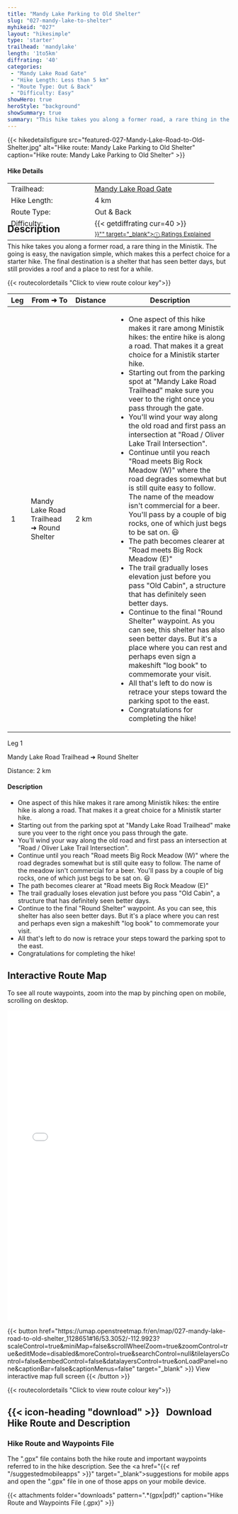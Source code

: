 ```yaml
---
title: "Mandy Lake Parking to Old Shelter"
slug: "027-mandy-lake-to-shelter"
myhikeid: "027"
layout: "hikesimple"
type: 'starter'
trailhead: 'mandylake'
length: '1to5km'
diffrating: '40'
categories:
 - "Mandy Lake Road Gate"
 - "Hike Length: Less than 5 km"
 - "Route Type: Out & Back"
 - "Difficulty: Easy"
showHero: true
heroStyle: "background"
showSummary: true
summary: "This hike takes you along a former road, a rare thing in the Ministik. The going is easy, the navigation simple, which makes this a perfect choice for a starter hike. The final destination is a shelter that has seen better days, but still provides a roof and a place to rest for a while."
---
```

<div class="flex flex-col text-surface shadow-secondary-1 dark:bg-surface-dark dark:text-white max-w-max lg:flex-row h-auto" style=margin-bottom:-100px;>
{{< hikedetailsfigure 
    src="featured-027-Mandy-Lake-Road-to-Old-Shelter.jpg"
    alt="Hike route: Mandy Lake Parking to Old Shelter"
    caption="Hike route: Mandy Lake Parking to Old Shelter"
>}}
  <div class="flex flex-col justify-start pl-5 lg:w-1/2 sm:pb-7">
    <h4 class="text-xl font-large mt-4">Hike Details</h4>
      <table width=100% class="w-full">
      <tbody>
        <tr>
          <td valign="top" width="40%" class="my-4 text-base">Trailhead:</td>
          <td valign="top" style="padding-left: 10px;" class="my-4 text-base"><a href="/trailheads/mandy-lake-road/" target="_blank">Mandy Lake Road Gate</a></td>
        </tr>
        <tr>
          <td valign="top" width="40%" class="my-4 text-base">Hike Length:</td>
          <td valign="top" style="padding-left: 10px;" class="my-4 text-base">4 km</td>
        </tr>
        <tr>
          <td valign="top" width="40%" class="mb-2 text-base">Route Type:</td>
          <td valign="top" style="padding-left: 10px;" class="mb-2 text-base">Out & Back</td>
        </tr>
        <tr>
          <td valign="top" width="40%" class="mb-2 text-base" rowspan="2">Difficulty:</td>
          <td valign="top" style="padding-left: 10px;" class="text-base">{{< getdiffrating cur=40 >}}</td>
        </tr>
        <tr>
        <td valign="top" style="padding-left: 10px;" class="mb-2 text-base"><sup><a href="{{< ref "/ratingsexplained" >}}"" target="_blank">&#9432; Ratings Explained</a></sup></td>
        </tr>
      </tbody>
      </table>
    </p>
  </div>
</div>


<p>&nbsp;</p>

## Description

This hike takes you along a former road, a rare thing in the Ministik. The going is easy, the navigation simple, which makes this a perfect choice for a starter hike. The final destination is a shelter that has seen better days, but still provides a roof and a place to rest for a while.

{{< routecolordetails "Click to view route colour key">}}
</br>
<!-- TABLE: visible on md+ screens -->
<div class="overflow-x-auto hidden lg:block not-prose">
  <table class="min-w-full divide-y divide-gray-200">
    <thead class="bg-gray-50">
      <tr>
        <th scope="col" class="px-6 py-3 text-center text-base font-bold text-white uppercase tracking-wider bg-gray-700">Leg</th>
        <th scope="col" class="px-6 py-3 text-center text-base font-bold text-gray-700 uppercase tracking-wider">From ➜ To</th>
        <th scope="col" class="px-6 py-3 text-center text-base font-bold text-gray-700 uppercase tracking-wider">Distance</th>
        <th scope="col" class="px-6 py-3 text-center text-base font-bold text-gray-700 uppercase tracking-wider">Description</th>
      </tr>
    </thead>
    <tbody class="bg-white divide-y divide-gray-200">
      <tr class="align-top">
        <td class="brown-leg-header text-center">1</td>
        <td class="px-6 py-4 text-base text-gray-700">Mandy Lake Road Trailhead ➜ Round Shelter</td>
        <td class="px-6 py-4 text-base font-bold text-gray-700 text-center">2 km</td>
        <td class="px-6 py-4 text-base text-gray-700" style="padding-left: 1em;">
          <ul class="tight-list">
            <li>One aspect of this hike makes it rare among Ministik hikes: the entire hike is along a road. That makes it a great choice for a Ministik starter hike.</li>
            <li>Starting out from the parking spot at "Mandy Lake Road Trailhead" make sure you veer to the right once you pass through the gate.</li>
            <li>You'll wind your way along the old road and first pass an intersection at "Road / Oliver Lake Trail Intersection".</li>
            <li>Continue until you reach "Road meets Big Rock Meadow (W)" where the road degrades somewhat but is still quite easy to follow. The name of the meadow isn't commercial for a beer. You'll pass by a couple of big rocks, one of which just begs to be sat on. 😃</li>
            <li>The path becomes clearer at "Road meets Big Rock Meadow (E)"</li>
            <li>The trail gradually loses elevation just before you pass "Old Cabin", a structure that has definitely seen better days.</li>
            <li>Continue to the final "Round Shelter" waypoint. As you can see, this shelter has also seen better days. But it's a place where you can rest and perhaps even sign a makeshift "log book" to commemorate your visit.</li>
            <li>All that's left to do now is retrace your steps toward the parking spot to the east. </li>
            <li>Congratulations for completing the hike!</li>
          </ul>
        </td>
      </tr>
    </tbody>
  </table>
</div>

<!-- CARDS: visible only on small screens -->
<div class="block lg:hidden space-y-4">
  <!-- Card 1 -->
  <div class="border rounded-lg shadow-md">
    <div class="brown-leg-header text-center py-1 font-bold text-white">Leg 1</div>
    <div class="p-4 space-y-2">
      <p class="-mt-4 text-center text-lg text-gray-700">Mandy Lake Road Trailhead ➜ Round Shelter</p>
      <p class="text-center text-base font-bold text-gray-700">Distance: 2 km</p>
      <h4 class="text-base font-semibold">Description</h4>
      <ul class="text-base text-gray-700 tight-list">
        <li>One aspect of this hike makes it rare among Ministik hikes: the entire hike is along a road. That makes it a great choice for a Ministik starter hike.</li>
        <li>Starting out from the parking spot at "Mandy Lake Road Trailhead" make sure you veer to the right once you pass through the gate.</li>
        <li>You'll wind your way along the old road and first pass an intersection at "Road / Oliver Lake Trail Intersection".</li>
        <li>Continue until you reach "Road meets Big Rock Meadow (W)" where the road degrades somewhat but is still quite easy to follow. The name of the meadow isn't commercial for a beer. You'll pass by a couple of big rocks, one of which just begs to be sat on. 😃</li>
        <li>The path becomes clearer at "Road meets Big Rock Meadow (E)"</li>
        <li>The trail gradually loses elevation just before you pass "Old Cabin", a structure that has definitely seen better days.</li>
        <li>Continue to the final "Round Shelter" waypoint. As you can see, this shelter has also seen better days. But it's a place where you can rest and perhaps even sign a makeshift "log book" to commemorate your visit.</li>
        <li>All that's left to do now is retrace your steps toward the parking spot to the east.</li>
        <li>Congratulations for completing the hike!</li>
      </ul>
    </div>
  </div>
</div>


## Interactive Route Map
To see all route waypoints, zoom into the map by pinching open on mobile, scrolling on desktop.

<iframe width="100%" height="700px" frameborder="0" src="//umap.openstreetmap.fr/en/map/027-mandy-lake-road-to-old-shelter_1128651#16/53.3052/-112.9923?scaleControl=true&miniMap=false&scrollWheelZoom=true&zoomControl=true&editMode=disabled&moreControl=true&searchControl=null&tilelayersControl=false&embedControl=false&datalayersControl=true&onLoadPanel=none&captionBar=false&captionMenus=false"></iframe>
<div class="flex justify-center items-center"><p>
{{< button href="https://umap.openstreetmap.fr/en/map/027-mandy-lake-road-to-old-shelter_1128651#16/53.3052/-112.9923?scaleControl=true&miniMap=false&scrollWheelZoom=true&zoomControl=true&editMode=disabled&moreControl=true&searchControl=null&tilelayersControl=false&embedControl=false&datalayersControl=true&onLoadPanel=none&captionBar=false&captionMenus=false" target="_blank" >}}
View interactive map full screen 
{{< /button >}}</p></div>
{{< routecolordetails "Click to view route colour key">}}

## {{< icon-heading "download" >}} &nbsp; Download Hike Route and Description
### Hike Route and Waypoints File
The ".gpx" file contains both the hike route and important waypoints referred to in the hike description. See the <a href="{{< ref "/suggestedmobileapps" >}}" target="_blank">suggestions for mobile apps</a> and open the ".gpx" file in one of those apps on your mobile device. 



{{< attachments folder="downloads" pattern=".*(gpx|pdf)" caption="Hike Route and Waypoints File (.gpx)" >}}
